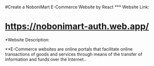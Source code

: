 #Create a NoboniMart E-Commerce Website by React
*** Website Link:
# https://nobonimart-auth.web.app/


*Website Description:

**E-Commerce websites are online portals that facilitate online transactions of goods and services through means of the transfer of information and funds over the Internet..